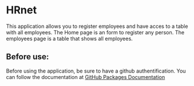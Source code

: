# HRnet

This application allows you to register employees and have acces to a table with all employees.
The Home page is an form to register any person.
The employees page is a table that shows all employees.

## Before use:

Before using the application, be sure to have a github authentification.
You can follow the documentation at [GitHub Packages Documentation](https://docs.github.com/en/packages/working-with-a-github-packages-registry/working-with-the-npm-registry#installing-a-package)
